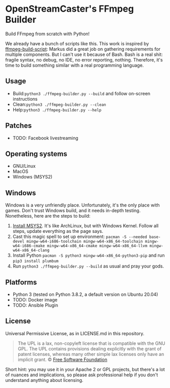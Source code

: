 # OpenStreamCaster's FFmpeg Builder

Build FFmpeg from scratch with Python!

We already have a bunch of scripts like this. This work is inspired by [ffmpeg-build-script](https://github.com/markus-perl/ffmpeg-build-script/blob/master/build-ffmpeg): Markus did a great job on gathering requirements for multiple components. But I can't use it because of Bash. Bash is a real shit: fragile syntax, no debug, no IDE, no error reporting, nothing. Therefore, it's time to build something similar with a real programming language.

## Usage

* Build:`python3 ./ffmpeg-builder.py --build` and follow on-screen instructions
* Clean:`python3 ./ffmpeg-builder.py --clean`
* Help:`python3 ./ffmpeg-builder.py --help`

## Patches

- TODO: Facebook livestreaming

## Operating systems

- GNU/Linux
- MacOS
- Windows (MSYS2)

## Windows

Windows is a very unfriendly place. Unfortunately, it's the only place with games.
Don't trust Windows build, and it needs in-depth testing.
Nonetheless, here are the steps to build:

1) [Install MSYS2](https://www.msys2.org/). It's like ArchLinux, but with Windows Kernel. Follow all steps, update everything as the page says.
2) Cast this magic spell to set up environment: `pacman -S --needed base-devel mingw-w64-i686-toolchain mingw-w64-x86_64-toolchain mingw-w64-i686-cmake mingw-w64-x86_64-cmake mingw-w64-x86_64-llvm mingw-w64-x86_64-clang`
3) Install Python `pacman -S python3 mingw-w64-x86_64-python3-pip` and run `pip3 install plumbum`
4) Run `python3 ./ffmpeg-builder.py --build` as usual and pray your gods.

## Platforms

- Python 3 (tested on Python 3.8.2, a default version on Ubuntu 20.04)
- TODO: Docker image
- TODO: Ansible Plugin

## License

Universal Permissive License, as in LICENSE.md in this repository.

> The UPL is a lax, non-copyleft license that is compatible with the GNU GPL. The UPL contains provisions dealing explicitly with the grant of patent licenses, whereas many other simple lax licenses only have an implicit grant. 
© [Free Software Foundation](https://www.fsf.org/blogs/licensing/universal-permissive-license-added-to-license-list)

Short hint: you may use it in your Apache 2 or GPL projects, but there's a lot of nuances and implications, so please ask professional help if you don't understand anything about licensing.
